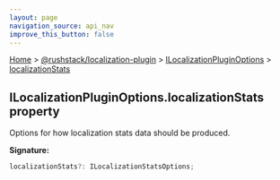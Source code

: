 ```yaml
---
layout: page
navigation_source: api_nav
improve_this_button: false
---
```



[Home](./index.md) &gt; [@rushstack/localization-plugin](./localization-plugin.md) &gt; [ILocalizationPluginOptions](./localization-plugin.ilocalizationpluginoptions.md) &gt; [localizationStats](./localization-plugin.ilocalizationpluginoptions.localizationstats.md)

## ILocalizationPluginOptions.localizationStats property

Options for how localization stats data should be produced.

<b>Signature:</b>

```typescript
localizationStats?: ILocalizationStatsOptions;
```
